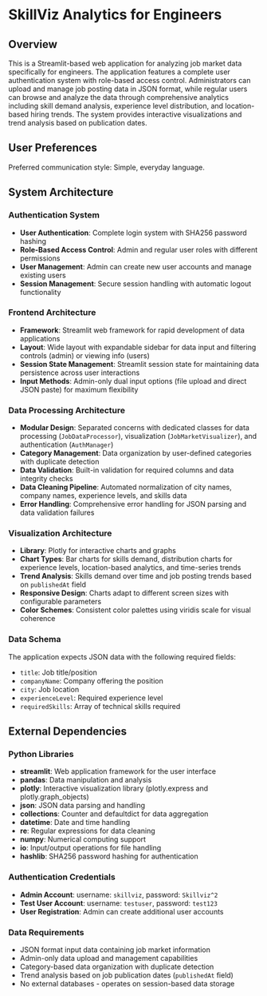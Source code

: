 # SkillViz Analytics for Engineers

## Overview

This is a Streamlit-based web application for analyzing job market data specifically for engineers. The application features a complete user authentication system with role-based access control. Administrators can upload and manage job posting data in JSON format, while regular users can browse and analyze the data through comprehensive analytics including skill demand analysis, experience level distribution, and location-based hiring trends. The system provides interactive visualizations and trend analysis based on publication dates.

## User Preferences

Preferred communication style: Simple, everyday language.

## System Architecture

### Authentication System
- **User Authentication**: Complete login system with SHA256 password hashing
- **Role-Based Access Control**: Admin and regular user roles with different permissions
- **User Management**: Admin can create new user accounts and manage existing users
- **Session Management**: Secure session handling with automatic logout functionality

### Frontend Architecture
- **Framework**: Streamlit web framework for rapid development of data applications
- **Layout**: Wide layout with expandable sidebar for data input and filtering controls (admin) or viewing info (users)
- **Session State Management**: Streamlit session state for maintaining data persistence across user interactions
- **Input Methods**: Admin-only dual input options (file upload and direct JSON paste) for maximum flexibility

### Data Processing Architecture
- **Modular Design**: Separated concerns with dedicated classes for data processing (`JobDataProcessor`), visualization (`JobMarketVisualizer`), and authentication (`AuthManager`)
- **Category Management**: Data organization by user-defined categories with duplicate detection
- **Data Validation**: Built-in validation for required columns and data integrity checks
- **Data Cleaning Pipeline**: Automated normalization of city names, company names, experience levels, and skills data
- **Error Handling**: Comprehensive error handling for JSON parsing and data validation failures

### Visualization Architecture
- **Library**: Plotly for interactive charts and graphs
- **Chart Types**: Bar charts for skills demand, distribution charts for experience levels, location-based analytics, and time-series trends
- **Trend Analysis**: Skills demand over time and job posting trends based on `publishedAt` field
- **Responsive Design**: Charts adapt to different screen sizes with configurable parameters
- **Color Schemes**: Consistent color palettes using viridis scale for visual coherence

### Data Schema
The application expects JSON data with the following required fields:
- `title`: Job title/position
- `companyName`: Company offering the position
- `city`: Job location
- `experienceLevel`: Required experience level
- `requiredSkills`: Array of technical skills required

## External Dependencies

### Python Libraries
- **streamlit**: Web application framework for the user interface
- **pandas**: Data manipulation and analysis
- **plotly**: Interactive visualization library (plotly.express and plotly.graph_objects)
- **json**: JSON data parsing and handling
- **collections**: Counter and defaultdict for data aggregation
- **datetime**: Date and time handling
- **re**: Regular expressions for data cleaning
- **numpy**: Numerical computing support
- **io**: Input/output operations for file handling
- **hashlib**: SHA256 password hashing for authentication

### Authentication Credentials
- **Admin Account**: username: `skillviz`, password: `Skillviz^2`
- **Test User Account**: username: `testuser`, password: `test123`
- **User Registration**: Admin can create additional user accounts

### Data Requirements
- JSON format input data containing job market information
- Admin-only data upload and management capabilities
- Category-based data organization with duplicate detection
- Trend analysis based on job publication dates (`publishedAt` field)
- No external databases - operates on session-based data storage